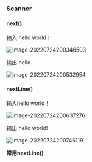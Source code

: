 ### Scanner

#### next()

输入 hello world！

![image-20220724200346503](C:\Users\Administrator\AppData\Roaming\Typora\typora-user-images\image-20220724200346503.png)

输出 hello

![image-20220724200532954](C:\Users\Administrator\AppData\Roaming\Typora\typora-user-images\image-20220724200532954.png)

#### nextLine()

输入hello world！

![image-20220724200637276](C:\Users\Administrator\AppData\Roaming\Typora\typora-user-images\image-20220724200637276.png)

输出 hello world!

![image-20220724200746119](C:\Users\Administrator\AppData\Roaming\Typora\typora-user-images\image-20220724200746119.png)

**常用nextLine()**

